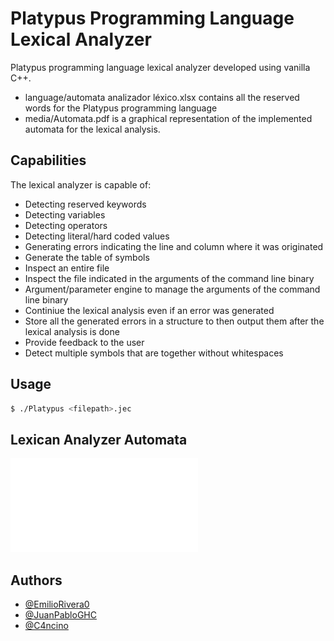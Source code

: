 # Platypus Programming Language Lexical Analyzer

Platypus programming language lexical analyzer developed using vanilla C++.
- language/automata analizador léxico.xlsx contains all the reserved words for the Platypus programming language
- media/Automata.pdf is a graphical representation of the implemented automata for the lexical analysis.

## Capabilities 
The lexical analyzer is capable of:
- Detecting reserved keywords
- Detecting variables
- Detecting operators
- Detecting literal/hard coded values
- Generating errors indicating the line and column where it was originated
- Generate the table of symbols
- Inspect an entire file
- Inspect the file indicated in the arguments of the command line binary
- Argument/parameter engine to manage the arguments of the command line binary
- Continiue the lexical analysis even if an error was generated
- Store all the generated errors in a structure to then output them after the lexical analysis is done
- Provide feedback to the user
- Detect multiple symbols that are together without whitespaces

## Usage
```bash
$ ./Platypus <filepath>.jec
```

## Lexican Analyzer Automata
![Automata.pdf](./media/Automata.pdf?raw=true)

## Authors

- [@EmilioRivera0](https://github.com/EmilioRivera0)
- [@JuanPabloGHC](https://github.com/JuanPabloGHC)
- [@C4ncino](https://github.com/C4ncino)
